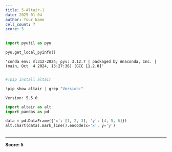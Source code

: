 ```yaml
---
title: 5-Altair-1
date: 2025-01-04
author: Your Name
cell_count: 7
score: 5
---
```


```python
import pyutil as pyu
```


```python
pyu.get_local_pyinfo()
```




    'conda env: ml312-2024; pyv: 3.12.7 | packaged by Anaconda, Inc. | (main, Oct  4 2024, 13:27:36) [GCC 11.2.0]'




```python

```


```python
#!pip install altair
```


```python
!pip show altair | grep "Version:"
```

    Version: 5.5.0



```python
import altair as alt
import pandas as pd

data = pd.DataFrame({'x': [1, 2, 3], 'y': [4, 5, 6]})
alt.Chart(data).mark_line().encode(x='x', y='y')
```





<style>
  #altair-viz-e1d107bb28e049bb91b32d477a2ac2c2.vega-embed {
    width: 100%;
    display: flex;
  }

  #altair-viz-e1d107bb28e049bb91b32d477a2ac2c2.vega-embed details,
  #altair-viz-e1d107bb28e049bb91b32d477a2ac2c2.vega-embed details summary {
    position: relative;
  }
</style>
<div id="altair-viz-e1d107bb28e049bb91b32d477a2ac2c2"></div>
<script type="text/javascript">
  var VEGA_DEBUG = (typeof VEGA_DEBUG == "undefined") ? {} : VEGA_DEBUG;
  (function(spec, embedOpt){
    let outputDiv = document.currentScript.previousElementSibling;
    if (outputDiv.id !== "altair-viz-e1d107bb28e049bb91b32d477a2ac2c2") {
      outputDiv = document.getElementById("altair-viz-e1d107bb28e049bb91b32d477a2ac2c2");
    }

    const paths = {
      "vega": "https://cdn.jsdelivr.net/npm/vega@5?noext",
      "vega-lib": "https://cdn.jsdelivr.net/npm/vega-lib?noext",
      "vega-lite": "https://cdn.jsdelivr.net/npm/vega-lite@5.20.1?noext",
      "vega-embed": "https://cdn.jsdelivr.net/npm/vega-embed@6?noext",
    };

    function maybeLoadScript(lib, version) {
      var key = `${lib.replace("-", "")}_version`;
      return (VEGA_DEBUG[key] == version) ?
        Promise.resolve(paths[lib]) :
        new Promise(function(resolve, reject) {
          var s = document.createElement('script');
          document.getElementsByTagName("head")[0].appendChild(s);
          s.async = true;
          s.onload = () => {
            VEGA_DEBUG[key] = version;
            return resolve(paths[lib]);
          };
          s.onerror = () => reject(`Error loading script: ${paths[lib]}`);
          s.src = paths[lib];
        });
    }

    function showError(err) {
      outputDiv.innerHTML = `<div class="error" style="color:red;">${err}</div>`;
      throw err;
    }

    function displayChart(vegaEmbed) {
      vegaEmbed(outputDiv, spec, embedOpt)
        .catch(err => showError(`Javascript Error: ${err.message}<br>This usually means there's a typo in your chart specification. See the javascript console for the full traceback.`));
    }

    if(typeof define === "function" && define.amd) {
      requirejs.config({paths});
      let deps = ["vega-embed"];
      require(deps, displayChart, err => showError(`Error loading script: ${err.message}`));
    } else {
      maybeLoadScript("vega", "5")
        .then(() => maybeLoadScript("vega-lite", "5.20.1"))
        .then(() => maybeLoadScript("vega-embed", "6"))
        .catch(showError)
        .then(() => displayChart(vegaEmbed));
    }
  })({"config": {"view": {"continuousWidth": 300, "continuousHeight": 300}}, "data": {"name": "data-54ce5fc5f3b61e53d857f3764dd891fc"}, "mark": {"type": "line"}, "encoding": {"x": {"field": "x", "type": "quantitative"}, "y": {"field": "y", "type": "quantitative"}}, "$schema": "https://vega.github.io/schema/vega-lite/v5.20.1.json", "datasets": {"data-54ce5fc5f3b61e53d857f3764dd891fc": [{"x": 1, "y": 4}, {"x": 2, "y": 5}, {"x": 3, "y": 6}]}}, {"mode": "vega-lite"});
</script>




```python

```


---
**Score: 5**